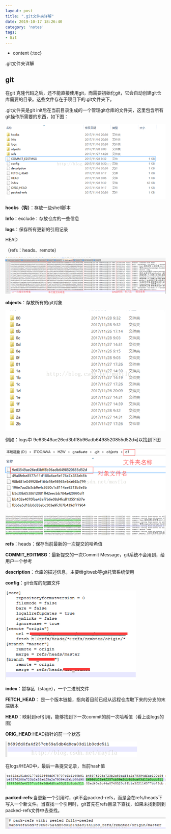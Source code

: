 ```yaml
---
layout: post
title: ".git文件夹详解"
date: 2019-10-17 18:26:40
category: 'notes'
tags:
- Git
---
```

* content
{:toc}

.git文件夹详解










## git

在git 克隆代码之后，还不能直接使用git，而需要初始化git，它会自动创建git仓库需要的目录。这些文件存在于项目下的.git文件夹下。

.git文件夹是git init后在当前目录生成的一个管理git仓库的文件夹，这里包含所有git操作所需要的东西，如下图：

![git文件夹.png](/assets/blog/git文件夹.png)

**hooks（钩）**：存放一些shell脚本

**Info**：exclude：存放仓库的一些信息

**logs**：保存所有更新的引用记录

HEAD

（refs：heads、remote）

![logs.png](/assets/blog/logs.png)

**objects**：存放所有的git对象

![objects.png](/assets/blog/objects.png)

例如：logs中  9e63549ae26ed3bff8b96adb6498520855d52d可以找到下图

![objects1.png](/assets/blog/objects1.png)

![objects2.png](/assets/blog/objects2.png)


**refs**：heads：保存当前最新的一次提交的哈希值

**COMMIT_EDITMSG**：最新提交的一次Commit Message，git系统不会用到，给用户一个参考

**description**：仓库的描述信息，主要给gitweb等git托管系统使用

**config**：git仓库的配置文件

![config.png](/assets/blog/config.png)

**index**：暂存区（stage），一个二进制文件

**FETCH_HEAD**： 是一个版本链接，指向着目前已经从远程仓库取下来的分支的末端版本

**HEAD**：映射到ref引用，能够找到下一次commit的前一次哈希值（看上面logs的图）

**ORIG_HEAD**:HEAD指针的前一个状态

![orig_head.png](/assets/blog/orig_head.png)

在logs/HEAD中，最后一条提交记录，当前hash值

![orig_head1.png](/assets/blog/orig_head1.png)

**packed-refs**:当更新一个引用时，git不会packed-refs，而是会在refs/heads下写入一个新文件。当查找一个引用时，git首先在refs目录下查找，如果未找到则到packed-refs文件中去查找。

![packed_refs.png](/assets/blog/packed_refs.png)








